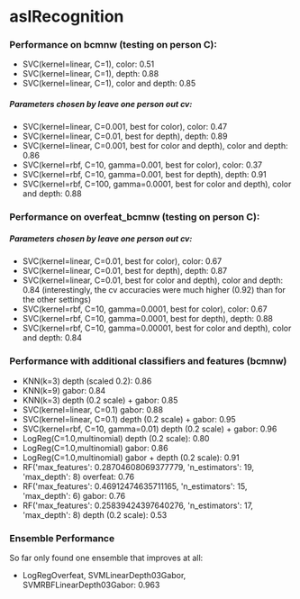 # aslRecognition

### Performance on bcmnw (testing on person C):

- SVC(kernel=linear, C=1), color: 0.51
- SVC(kernel=linear, C=1), depth: 0.88
- SVC(kernel=linear, C=1), color and depth: 0.85

##### Parameters chosen by leave one person out cv:

- SVC(kernel=linear, C=0.001, best for color), color: 0.47
- SVC(kernel=linear, C=0.01, best for depth), depth: 0.89
- SVC(kernel=linear, C=0.001, best for color and depth), color and depth: 0.86
- SVC(kernel=rbf, C=10, gamma=0.001, best for color), color: 0.37
- SVC(kernel=rbf, C=10, gamma=0.001, best for depth), depth: 0.91
- SVC(kernel=rbf, C=100, gamma=0.0001, best for color and depth), color and depth: 0.88

### Performance on overfeat_bcmnw (testing on person C):

##### Parameters chosen by leave one person out cv:

- SVC(kernel=linear, C=0.01, best for color), color: 0.67
- SVC(kernel=linear, C=0.01, best for depth), depth: 0.87
- SVC(kernel=linear, C=0.01, best for color and depth), color and depth: 0.84 (interestingly, the cv accuracies were much higher (0.92) than for the other settings)
- SVC(kernel=rbf, C=10, gamma=0.0001, best for color), color: 0.67
- SVC(kernel=rbf, C=10, gamma=0.0001, best for depth), depth: 0.88
- SVC(kernel=rbf, C=10, gamma=0.00001, best for color and depth), color and depth: 0.84

### Performance with additional classifiers and features (bcmnw)
- KNN(k=3) depth (scaled 0.2): 0.86
- KNN(k=9) gabor: 0.84
- KNN(k=3) depth (0.2 scale) + gabor: 0.85
- SVC(kernel=linear, C=0.1) gabor: 0.88
- SVC(kernel=linear, C=0.1) depth (0.2 scale) + gabor: 0.95
- SVC(kernel=rbf, C=10, gamma=0.01) depth (0.2 scale) + gabor: 0.96
- LogReg(C=1.0,multinomial) depth (0.2 scale): 0.80
- LogReg(C=1.0,multinomial) gabor: 0.86
- LogReg(C=1.0,multinomial) gabor + depth (0.2 scale): 0.91
- RF('max_features': 0.28704608069377779, 'n_estimators': 19, 'max_depth': 8) overfeat: 0.76
- RF('max_features': 0.46912474635711165, 'n_estimators': 15, 'max_depth': 6) gabor: 0.76
- RF('max_features': 0.25839424397640276, 'n_estimators': 17, 'max_depth': 8) depth (0.2 scale): 0.53

### Ensemble Performance

So far only found one ensemble that improves at all:
- LogRegOverfeat, SVMLinearDepth03Gabor, SVMRBFLinearDepth03Gabor: 0.963
